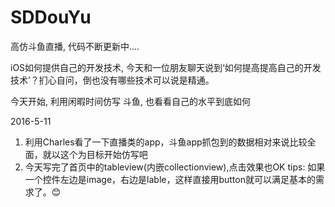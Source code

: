 # SDDouYu
高仿斗鱼直播, 代码不断更新中....

iOS如何提供自己的开发技术, 今天和一位朋友聊天说到‘如何提高提高自己的开发技术’？扪心自问，倒也没有哪些技术可以说是精通。

今天开始, 利用闲暇时间仿写 斗鱼, 也看看自己的水平到底如何

2016-5-11
1. 利用Charles看了一下直播类的app，斗鱼app抓包到的数据相对来说比较全面，就以这个为目标开始仿写吧
2. 今天写完了首页中的tableview(内嵌collectionview),点击效果也OK
tips: 如果一个控件左边是image，右边是lable，这样直接用button就可以满足基本的需求了。😊
